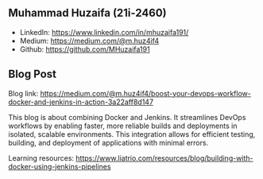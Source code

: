 ## Muhammad Huzaifa (21i-2460)

- LinkedIn: https://www.linkedin.com/in/mhuzaifa191/
- Medium: https://medium.com/@m.huz4if4
- Github: https://github.com/MHuzaifa191

## Blog Post
Blog link: https://medium.com/@m.huz4if4/boost-your-devops-workflow-docker-and-jenkins-in-action-3a22aff8d147

This blog is about combining Docker and Jenkins. It streamlines DevOps workflows by enabling faster, more reliable builds and deployments in isolated, scalable environments. This integration allows for efficient testing, building, and deployment of applications with minimal errors.

Learning resources: https://www.liatrio.com/resources/blog/building-with-docker-using-jenkins-pipelines 

